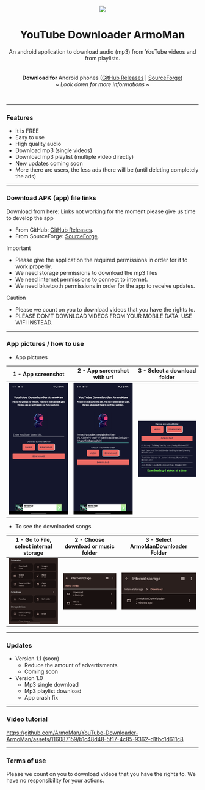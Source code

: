 <p align="center">
  <p align="center">
   <img width="128px" src="https://github.com/ArmoMan/YouTube-Downloader-ArmoMan/assets/116087159/d1d2d791-b95b-4db8-8ec8-c6b4929a7717" />
  </p>
	<h1 align="center"><b>YouTube Downloader ArmoMan</b></h1>
	<p align="center">
		An android application to download audio (mp3) from YouTube videos and from playlists.
    <br />
    <br />
    <br />
    <b>Download for </b>
    Android phones (<a href="https://github.com/ArmoMan/YouTube-Downloader-ArmoMan/releases">GitHub Releases</a> |
      <a href="https://github.com/ArmoMan/YouTube-Downloader-ArmoMan/releases">SourceForge</a>) 
    <br />
    <i>~ Look down for more informations ~</i>
  </p>
</p>

<br/>

<hr/>

### Features
* It is FREE
* Easy to use
* High quality audio
* Download mp3 (single videos)
* Download mp3 playlist (multiple video directly)
* New updates coming soon
* More there are users, the less ads there will be (until deleting completely the ads)

<hr/>
  
### Download APK (app) file links
Download from here:
Links not working for the moment please give us time to develop the app
* From GitHub: [GitHub Releases](https://github.com/ArmoMan/YouTube-Downloader-ArmoMan/releases).
* From SourceForge: [SourceForge](https://github.com/ArmoMan/YouTube-Downloader-ArmoMan/releases).


> [!IMPORTANT]
>* Please give the application the required permissions in order for it to work properly.
>* We need storage permissions to download the mp3 files
>* We need internet permissions to connect to internet.
>* We need bluetooth permissions in order for the app to receive updates.

> [!CAUTION]
> * Please we count on you to download videos that you have the rights to.
> * PLEASE DON'T DOWNLOAD VIDEOS FROM YOUR MOBILE DATA. USE WIFI INSTEAD.

<hr/>

### App pictures / how to use
* App pictures
  
| 1 - App screenshot                                                   | 2 - App screenshot with url                                           |  3 - Select a download folder                                               |    
| ----------------------------------------------------- | --------------------------------------------- | --------------------------------------------- |
|  <img src="https://github.com/ArmoMan/YouTube-Downloader-ArmoMan/blob/main/pictures/one.png" width="200"> | <img src="https://github.com/ArmoMan/YouTube-Downloader-ArmoMan/blob/main/pictures/two.png" width="200">| <img src="https://github.com/ArmoMan/YouTube-Downloader-ArmoMan/blob/main/pictures/three.png" width="200"> | 

* To see the downloaded songs
  
| 1 - Go to File, select internal storage                                                   | 2 - Choose download or music folder                                          |  3 - Select ArmoManDownloader Folder                                            |    
| ----------------------------------------------------- | --------------------------------------------- | --------------------------------------------- |
|  <img src="https://github.com/ArmoMan/YouTube-Downloader-ArmoMan/blob/main/pictures/four.png" width="200"> | <img src="https://github.com/ArmoMan/YouTube-Downloader-ArmoMan/blob/main/pictures/five.png" width="200">| <img src="https://github.com/ArmoMan/YouTube-Downloader-ArmoMan/blob/main/pictures/six.png" width="200"> | 

<hr/>

### Updates
* Version 1.1 (soon)
  - Reduce the amount of advertisments
  - Coming soon
* Version 1.0
  - Mp3 single download
  - Mp3 playlist download
  - App crash fix

<hr/>

### Video tutorial
https://github.com/ArmoMan/YouTube-Downloader-ArmoMan/assets/116087159/b1c48d48-5f17-4c85-9362-d1fbc1d611c8

<hr/>

### Terms of use
Please we count on you to download videos that you have the rights to. We have no responsibility for your actions.
